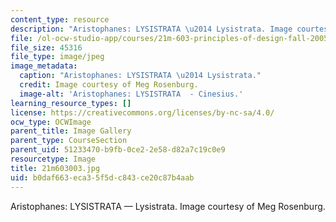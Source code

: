 ```yaml
---
content_type: resource
description: "Aristophanes: LYSISTRATA \u2014 Lysistrata. Image courtesy of Meg Rosenburg."
file: /ol-ocw-studio-app/courses/21m-603-principles-of-design-fall-2005/b0daf663eca35f5dc843ce20c87b4aab_21m603003.jpg
file_size: 45316
file_type: image/jpeg
image_metadata:
  caption: "Aristophanes: LYSISTRATA \u2014 Lysistrata."
  credit: Image courtesy of Meg Rosenburg.
  image-alt: 'Aristophanes: LYSISTRATA  - Cinesius.'
learning_resource_types: []
license: https://creativecommons.org/licenses/by-nc-sa/4.0/
ocw_type: OCWImage
parent_title: Image Gallery
parent_type: CourseSection
parent_uid: 51233470-b9fb-0ce2-2e58-d82a7c19c0e9
resourcetype: Image
title: 21m603003.jpg
uid: b0daf663-eca3-5f5d-c843-ce20c87b4aab
---
```

Aristophanes: LYSISTRATA — Lysistrata. Image courtesy of Meg Rosenburg.